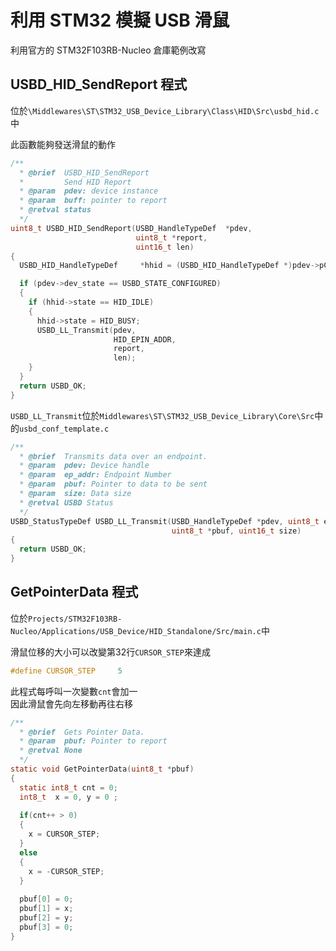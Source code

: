 # 利用 STM32 模擬 USB 滑鼠  
利用官方的 STM32F103RB-Nucleo 倉庫範例改寫  
  
## USBD_HID_SendReport 程式  
位於`\Middlewares\ST\STM32_USB_Device_Library\Class\HID\Src\usbd_hid.c`中  
  
此函數能夠發送滑鼠的動作  
```c
/**
  * @brief  USBD_HID_SendReport
  *         Send HID Report
  * @param  pdev: device instance
  * @param  buff: pointer to report
  * @retval status
  */
uint8_t USBD_HID_SendReport(USBD_HandleTypeDef  *pdev,
                            uint8_t *report,
                            uint16_t len)
{
  USBD_HID_HandleTypeDef     *hhid = (USBD_HID_HandleTypeDef *)pdev->pClassData;

  if (pdev->dev_state == USBD_STATE_CONFIGURED)
  {
    if (hhid->state == HID_IDLE)
    {
      hhid->state = HID_BUSY;
      USBD_LL_Transmit(pdev,
                       HID_EPIN_ADDR,
                       report,
                       len);
    }
  }
  return USBD_OK;
}
```
  
`USBD_LL_Transmit`位於`Middlewares\ST\STM32_USB_Device_Library\Core\Src`中的`usbd_conf_template.c`  
```c
/**
  * @brief  Transmits data over an endpoint.
  * @param  pdev: Device handle
  * @param  ep_addr: Endpoint Number
  * @param  pbuf: Pointer to data to be sent
  * @param  size: Data size
  * @retval USBD Status
  */
USBD_StatusTypeDef USBD_LL_Transmit(USBD_HandleTypeDef *pdev, uint8_t ep_addr,
                                    uint8_t *pbuf, uint16_t size)
{
  return USBD_OK;
}
```
  
## GetPointerData 程式  
位於`Projects/STM32F103RB-Nucleo/Applications/USB_Device/HID_Standalone/Src/main.c`中  
  
滑鼠位移的大小可以改變第32行`CURSOR_STEP`來達成  
```c
#define CURSOR_STEP     5
```
  
此程式每呼叫一次變數`cnt`會加一  
因此滑鼠會先向左移動再往右移  
```c
/**
  * @brief  Gets Pointer Data.
  * @param  pbuf: Pointer to report
  * @retval None
  */
static void GetPointerData(uint8_t *pbuf)
{
  static int8_t cnt = 0;
  int8_t  x = 0, y = 0 ;
  
  if(cnt++ > 0)
  {
    x = CURSOR_STEP;
  }
  else
  {
    x = -CURSOR_STEP;
  }
  
  pbuf[0] = 0;
  pbuf[1] = x;
  pbuf[2] = y;
  pbuf[3] = 0;
}
```